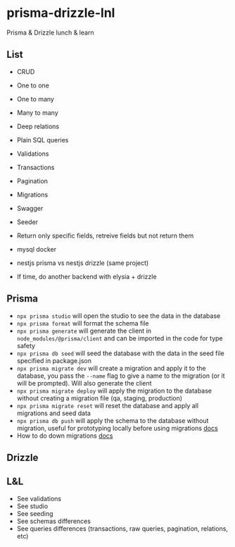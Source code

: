 # prisma-drizzle-lnl

Prisma &amp; Drizzle lunch &amp; learn

## List

- CRUD
- One to one
- One to many
- Many to many
- Deep relations
- Plain SQL queries
- Validations
- Transactions
- Pagination
- Migrations
- Swagger
- Seeder
- Return only specific fields, retreive fields but not return them

- mysql docker
- nestjs prisma vs nestjs drizzle (same project)
- If time, do another backend with elysia + drizzle

## Prisma

- `npx prisma studio` will open the studio to see the data in the database
- `npx prisma format` will format the schema file
- `npx prisma generate` will generate the client in `node_modules/@prisma/client` and can be imported in the code for type safety
- `npx prisma db seed` will seed the database with the data in the seed file specified in package.json
- `npx prisma migrate dev` will create a migration and apply it to the database, you pass the `--name` flag to give a name to the migration (or it will be prompted). Will also generate the client
- `npx prisma migrate deploy` will apply the migration to the database without creating a migration file (qa, staging, production)
- `npx prisma migrate reset` will reset the database and apply all migrations and seed data
- `npx prisma db push` will apply the schema to the database without migration, useful for prototyping locally before using migrations [docs](https://www.prisma.io/docs/orm/prisma-migrate/workflows/prototyping-your-schema)
- How to do down migrations [docs](https://www.prisma.io/docs/orm/prisma-migrate/workflows/generating-down-migrations)

## Drizzle

## L&L

- See validations
- See studio
- See seeding
- See schemas differences
- See queries differences (transactions, raw queries, pagination, relations, etc)

